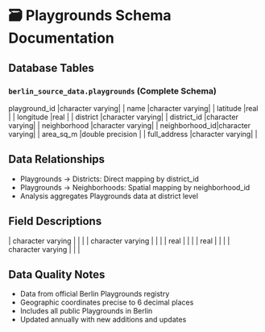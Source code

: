 # 🗃️ Playgrounds Schema Documentation

## Database Tables
### `berlin_source_data.playgrounds` (Complete Schema)
playground_id  |character varying|                        |
name           |character varying|                        |
latitude       |real             |                        |
longitude      |real             |                        |
district       |character varying|                        |
district_id    |character varying|                        |
neighborhood   |character varying|                        |
neighborhood_id|character varying|                        |
area_sq_m      |double precision |                        |
full_address   |character varying|                        |

## Data Relationships
- Playgrounds → Districts: Direct mapping by district_id
- Playgrounds → Neighborhoods: Spatial mapping by neighborhood_id
- Analysis aggregates Playgrounds data at district level

## Field Descriptions
| character varying |  |  |
| character varying |  |  |
| real |  |  |
| real |  |  |
| character varying |  |  |

## Data Quality Notes
- Data from official Berlin Playgrounds registry
- Geographic coordinates precise to 6 decimal places
- Includes all public Playgrounds in Berlin
- Updated annually with new additions and updates
